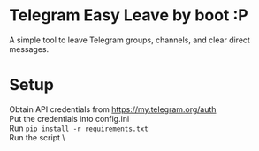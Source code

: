 # Telegram Easy Leave by boot :P
A simple tool to leave Telegram groups, channels, and clear direct messages.

# Setup
Obtain API credentials from https://my.telegram.org/auth \
Put the credentials into config.ini \
Run `pip install -r requirements.txt` \
Run the script \
